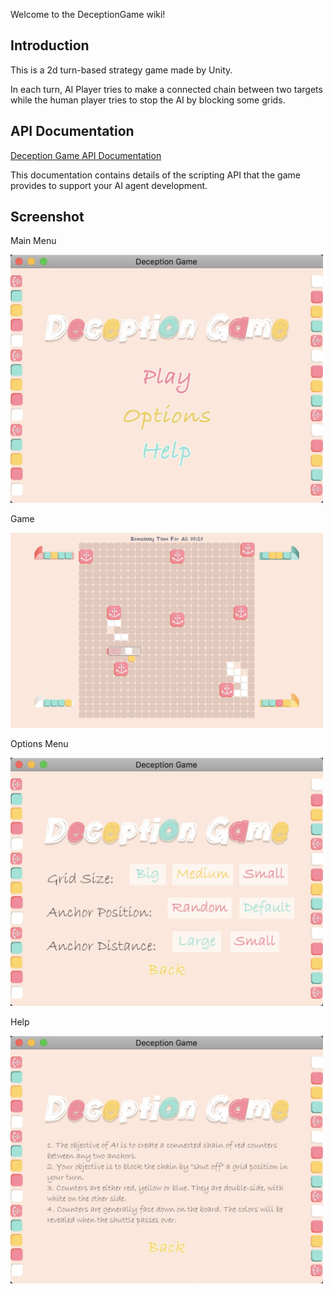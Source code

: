 Welcome to the DeceptionGame wiki!

## Introduction 
This is a 2d turn-based strategy game made by Unity. 

In each turn, AI Player tries to make a connected chain between two targets while the human player tries to stop the AI by blocking some grids.

## API Documentation 
[Deception Game API Documentation](https://github.com/notruilin/DeceptionGame/wiki/Deception-Game-API-Documentation)

This documentation contains details of the scripting API that the game provides to support your AI agent development.

## Screenshot
Main Menu

<img src="https://github.com/notruilin/DeceptionGame/blob/master/DeceptionGame/ScreenShots/Main%20Menu.jpg" width="500">

Game

<img src="https://github.com/notruilin/DeceptionGame/blob/master/DeceptionGame/ScreenShots/game.jpg" width="500">

Options Menu

<img src="https://github.com/notruilin/DeceptionGame/blob/master/DeceptionGame/ScreenShots/option.jpg" width="500">

Help

<img src="https://github.com/notruilin/DeceptionGame/blob/master/DeceptionGame/ScreenShots/help.jpg" width="500">


